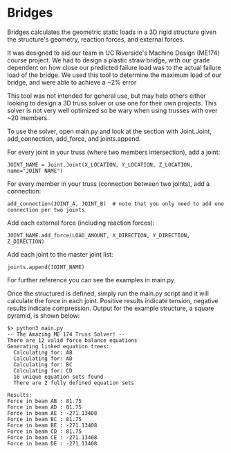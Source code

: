 # Bridges

Bridges calculates the geometric static loads in a 3D rigid structure given the structure's geometry, reaction forces, and external forces. 

It was designed to aid our team in UC Riverside's Machine Design (ME174) course project. We had to design a plastic straw bridge, with our grade dependent on how close our predicted failure load was to the actual failure load of the bridge. We used this tool to determine the maximum load of our bridge, and were able to achieve a ~2% error

This tool was not intended for general use, but may help others either looking to design a 3D truss solver or use one for their own projects. This solver is not very well optimized so be wary when using trusses with over ~20 members.

To use the solver, open main.py and look at the section with Joint.Joint, add_connection, add_force, and joints.append.

For every joint in your truss (where two members intersection), add a joint:
```
JOINT_NAME = Joint.Joint(X_LOCATION, Y_LOCATION, Z_LOCATION, name="JOINT NAME") 
```

For every member in your truss (connection between two joints), add a connection:
```
add_connection(JOINT_A, JOINT_B)  # note that you only need to add one connection per two joints
```

Add each external force (including reaction forces):
```
JOINT_NAME.add_force(LOAD_AMOUNT, X_DIRECTION, Y_DIRECTION, Z_DIRECTION)
```

Add each joint to the master joint list:
```
joints.append(JOINT_NAME)
```

For further reference you can see the examples in main.py.

Once the structured is defined, simply run the main.py script and it will calculate the force in each joint. Positive results indicate tension, negative results indicate compression. Output for the example structure, a square pyramid, is shown below:
```
$> python3 main.py
-- The Amazing ME 174 Truss Solver! --
There are 12 valid force balance equations
Generating linked equation trees:
  Calculating for: AB
  Calculating for: AD
  Calculating for: BC
  Calculating for: CD
  16 unique equation sets found
  There are 2 fully defined equation sets

Results: 
Force in beam AB : 81.75
Force in beam AD : 81.75
Force in beam AE : -271.13408
Force in beam BC : 81.75
Force in beam BE : -271.13408
Force in beam CD : 81.75
Force in beam CE : -271.13408
Force in beam DE : -271.13408
```
